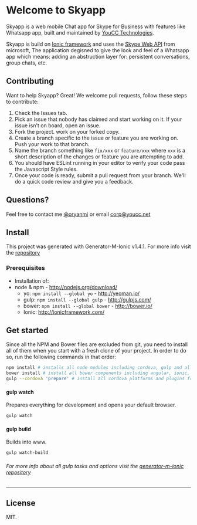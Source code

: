 # Welcome to Skyapp
Skyapp is a web mobile Chat app for Skype for Business with features like Whatsapp app, built and maintained by [YouCC Technologies](http://www.youcc.net).

Skyapp is build on [Ionic framework](http://ionicframework.com/) and uses the [Skype Web API](https://msdn.microsoft.com/en-us/library/office/dn962122(v=office.16).aspx) from microsoft, The application degisned to give the look and feel of a Whatsapp app which means: adding an abstruction layer for: persistent conversations, group chats, etc.

## Contributing
Want to help Skyapp? Great! We welcome pull requests, follow these steps to contribute:

1.  Check the Issues tab.
2.  Pick an issue that nobody has claimed and start working on it. If your issue isn't on board, open an issue.
3.  Fork the project. work on your forked copy.
4.  Create a branch specific to the issue or feature you are working on. Push your work to that branch.
5.  Name the branch something like ```fix/xxx``` or ```feature/xxx``` where ```xxx``` is a short description of the changes or feature you are attempting to add.
6.  You should have ESLint running in your editor to verify your code pass the Javascript Style rules.
7.  Once your code is ready, submit a pull request from your branch. We'll do a quick code review and give you a feedback.

## Questions?
Feel free to contact me [@oryanmi](http://www.twitter.com/oryanmi) or email [corp@youcc.net](mailto:corp@youcc.net)

## Install
This project was generated with Generator-M-Ionic v1.4.1. For more info visit the [repository](https://github.com/mwaylabs/generator-m-ionic)

### Prerequisites
- Installation of:
- node & npm - http://nodejs.org/download/
  - yo: `npm install --global yo` - http://yeoman.io/
  - gulp: `npm install --global gulp` - http://gulpjs.com/
  - bower: `npm install --global bower` - http://bower.io/
  - Ionic: http://ionicframework.com/

## Get started
Since all the NPM and Bower files are excluded from git, you need to install all of them when you start with a fresh clone of your project. In order to do so, run the following commands in that order:
```sh
npm install # installs all node modules including cordova, gulp and all that
bower install # install all bower components including angular, ionic, ng-cordova, ...
gulp --cordova 'prepare' # install all cordova platforms and plugins from the config.xml
```
#### gulp watch
Prepares everything for development and opens your default browser.
```sh
gulp watch
```
#### gulp build
Builds into www.
```sh
gulp watch-build
```

###### For more info about all gulp tasks and options visit the [generator-m-ionic repository](https://github.com/mwaylabs/generator-m-ionic)

---

## License
MIT.
